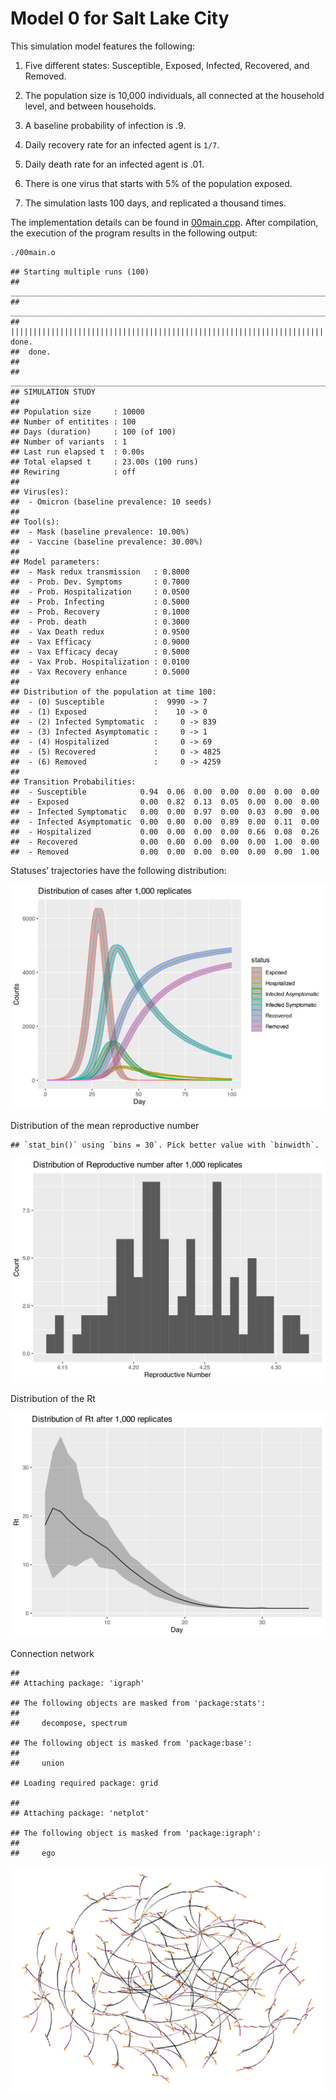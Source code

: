 
# Model 0 for Salt Lake City

This simulation model features the following:

1.  Five different states: Susceptible, Exposed, Infected, Recovered,
    and Removed.

2.  The population size is 10,000 individuals, all connected at the
    household level, and between households.

3.  A baseline probability of infection is .9.

4.  Daily recovery rate for an infected agent is `1/7`.

5.  Daily death rate for an infected agent is .01.

6.  There is one virus that starts with 5% of the population exposed.

7.  The simulation lasts 100 days, and replicated a thousand times.

The implementation details can be found in [00main.cpp](00main.cpp).
After compilation, the execution of the program results in the following
output:

``` bash
./00main.o
```

    ## Starting multiple runs (100)
    ## _________________________________________________________________________
    ## _________________________________________________________________________
    ## ||||||||||||||||||||||||||||||||||||||||||||||||||||||||||||||||||||||||| done.
    ##  done.
    ## 
    ## ________________________________________________________________________________
    ## SIMULATION STUDY
    ## 
    ## Population size     : 10000
    ## Number of entitites : 100
    ## Days (duration)     : 100 (of 100)
    ## Number of variants  : 1
    ## Last run elapsed t  : 0.00s
    ## Total elapsed t     : 23.00s (100 runs)
    ## Rewiring            : off
    ## 
    ## Virus(es):
    ##  - Omicron (baseline prevalence: 10 seeds)
    ## 
    ## Tool(s):
    ##  - Mask (baseline prevalence: 10.00%)
    ##  - Vaccine (baseline prevalence: 30.00%)
    ## 
    ## Model parameters:
    ##  - Mask redux transmission   : 0.8000
    ##  - Prob. Dev. Symptoms       : 0.7000
    ##  - Prob. Hospitalization     : 0.0500
    ##  - Prob. Infecting           : 0.5000
    ##  - Prob. Recovery            : 0.1000
    ##  - Prob. death               : 0.3000
    ##  - Vax Death redux           : 0.9500
    ##  - Vax Efficacy              : 0.9000
    ##  - Vax Efficacy decay        : 0.5000
    ##  - Vax Prob. Hospitalization : 0.0100
    ##  - Vax Recovery enhance      : 0.5000
    ## 
    ## Distribution of the population at time 100:
    ##  - (0) Susceptible           :  9990 -> 7
    ##  - (1) Exposed               :    10 -> 0
    ##  - (2) Infected Symptomatic  :     0 -> 839
    ##  - (3) Infected Asymptomatic :     0 -> 1
    ##  - (4) Hospitalized          :     0 -> 69
    ##  - (5) Recovered             :     0 -> 4825
    ##  - (6) Removed               :     0 -> 4259
    ## 
    ## Transition Probabilities:
    ##  - Susceptible            0.94  0.06  0.00  0.00  0.00  0.00  0.00
    ##  - Exposed                0.00  0.82  0.13  0.05  0.00  0.00  0.00
    ##  - Infected Symptomatic   0.00  0.00  0.97  0.00  0.03  0.00  0.00
    ##  - Infected Asymptomatic  0.00  0.00  0.00  0.89  0.00  0.11  0.00
    ##  - Hospitalized           0.00  0.00  0.00  0.00  0.66  0.08  0.26
    ##  - Recovered              0.00  0.00  0.00  0.00  0.00  1.00  0.00
    ##  - Removed                0.00  0.00  0.00  0.00  0.00  0.00  1.00

Statuses’ trajectories have the following distribution:

![](README_files/figure-gfm/posterior-dist-1.svg)<!-- -->

Distribution of the mean reproductive number

    ## `stat_bin()` using `bins = 30`. Pick better value with `binwidth`.

![](README_files/figure-gfm/rep-num-1.svg)<!-- -->

Distribution of the Rt

![](README_files/figure-gfm/rt-num-1.svg)<!-- -->

Connection network

    ## 
    ## Attaching package: 'igraph'

    ## The following objects are masked from 'package:stats':
    ## 
    ##     decompose, spectrum

    ## The following object is masked from 'package:base':
    ## 
    ##     union

    ## Loading required package: grid

    ## 
    ## Attaching package: 'netplot'

    ## The following object is masked from 'package:igraph':
    ## 
    ##     ego

![](README_files/figure-gfm/net-1.png)<!-- -->

